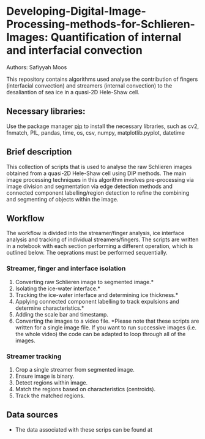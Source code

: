 # Developing-Digital-Image-Processing-methods-for-Schlieren-Images: Quantification of internal and interfacial convection
Authors: Safiyyah Moos

This repository contains algorithms used analyse the contribution of fingers (interfacial convection) and streamers (internal convection) to the desaliantion of sea ice in a quasi-2D Hele-Shaw cell.  

## Necessary libraries:

Use the package manager [pip](https://pip.pypa.io/en/stable/) to install the necessary libraries, such as cv2, fnmatch, PIL, pandas, time, os, csv, numpy, matplotlib.pyplot, datetime

## Brief description
This collection of scripts that is used to analyse the raw Schlieren images obtained from a quasi-2D Hele-Shaw cell using DIP methods. The main image processing techniques in this algorithm involves pre-processing via image division and segmentation via edge detection methods and connected component labelling/region detection to refine the combining and segmenting of objects within the image. 

## Workflow 
The workflow is divided into the streamer/finger analysis, ice interface analysis and tracking of individual streamers/fingers. The scripts are written in a notebook with each section performing a different operation, which is outlined below. The oeprations must be performed sequentially. 

### Streamer, finger and interface isolation 
1. Converting raw Schlieren image to segmented image.*
2. Isolating the ice-water interface.*
3. Tracking the ice-water interface and determining ice thickness.* 
4. Applying connected component labelling to track expulsions and determine characteristics.* 
5. Adding the scale bar and timestamp.
6. Converting the images to a video file. 
*Please note that these scripts are written for a single image file. If you want to run successive images (i.e. the whole video) the code can be adapted to loop through all of the images.  

### Streamer tracking 
1. Crop a single streamer from segmented image.
2. Ensure image is binary.
3. Detect regions within image.
4. Match the regions based on characteristics (centroids).
5. Track the matched regions.

## Data sources 
- The data associated with these scrips can be found at
